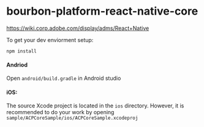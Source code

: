 
# bourbon-platform-react-native-core

https://wiki.corp.adobe.com/display/adms/React+Native



To get your dev enviorment setup:

`npm install`

#### Andriod

Open `android/build.gradle` in Android studio

#### iOS:

The source Xcode project is located in the `ios` directory. However, it is recommended to do your work by opening `sample/ACPCoreSample/ios/ACPCoreSample.xcodeproj`

